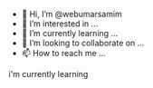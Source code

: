 - 👋 Hi, I’m @webumarsamim
- 👀 I’m interested in ...
- 🌱 I’m currently learning ...
- 💞️ I’m looking to collaborate on ...
- 📫 How to reach me ...

<!---
webumarsamim/webumarsamim is a ✨ special ✨ repository because its `README.md` (this file) appears on your GitHub profile.
You can click the Preview link to take a look at your changes.
--->
i'm currently learning
